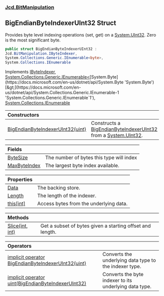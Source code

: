 ### [Jcd.BitManipulation](Jcd.BitManipulation.md 'Jcd.BitManipulation')

## BigEndianByteIndexerUInt32 Struct

Provides byte level indexing operations (set, get) on
a [System.UInt32](https://docs.microsoft.com/en-us/dotnet/api/System.UInt32 'System.UInt32'). Zero is the most
significant byte.

```csharp
public struct BigEndianByteIndexerUInt32 :
Jcd.BitManipulation.IByteIndexer,
System.Collections.Generic.IEnumerable<byte>,
System.Collections.IEnumerable
```

Implements [IByteIndexer](Jcd.BitManipulation.IByteIndexer.md 'Jcd.BitManipulation.IByteIndexer'), [System.Collections.Generic.IEnumerable&lt;](https://docs.microsoft.com/en-us/dotnet/api/System.Collections.Generic.IEnumerable-1 'System.Collections.Generic.IEnumerable`1')[System.Byte](https://docs.microsoft.com/en-us/dotnet/api/System.Byte 'System.Byte')[&gt;](https://docs.microsoft.com/en-us/dotnet/api/System.Collections.Generic.IEnumerable-1 'System.Collections.Generic.IEnumerable`1'), [System.Collections.IEnumerable](https://docs.microsoft.com/en-us/dotnet/api/System.Collections.IEnumerable 'System.Collections.IEnumerable')

| Constructors                                                                                                                                                                                             |                                                                                                                                                                                                                                                  |
|:---------------------------------------------------------------------------------------------------------------------------------------------------------------------------------------------------------|:-------------------------------------------------------------------------------------------------------------------------------------------------------------------------------------------------------------------------------------------------|
| [BigEndianByteIndexerUInt32(uint)](Jcd.BitManipulation.BigEndianByteIndexerUInt32.BigEndianByteIndexerUInt32(uint).md 'Jcd.BitManipulation.BigEndianByteIndexerUInt32.BigEndianByteIndexerUInt32(uint)') | Constructs a [BigEndianByteIndexerUInt32](Jcd.BitManipulation.BigEndianByteIndexerUInt32.md 'Jcd.BitManipulation.BigEndianByteIndexerUInt32') from a [System.UInt32](https://docs.microsoft.com/en-us/dotnet/api/System.UInt32 'System.UInt32'). |

| Fields                                                                                                                                       |                                          |
|:---------------------------------------------------------------------------------------------------------------------------------------------|:-----------------------------------------|
| [ByteSize](Jcd.BitManipulation.BigEndianByteIndexerUInt32.ByteSize.md 'Jcd.BitManipulation.BigEndianByteIndexerUInt32.ByteSize')             | The number of bytes this type will index |
| [MaxByteIndex](Jcd.BitManipulation.BigEndianByteIndexerUInt32.MaxByteIndex.md 'Jcd.BitManipulation.BigEndianByteIndexerUInt32.MaxByteIndex') | The largest byte index available.        |

| Properties                                                                                                                          |                                        |
|:------------------------------------------------------------------------------------------------------------------------------------|:---------------------------------------|
| [Data](Jcd.BitManipulation.BigEndianByteIndexerUInt32.Data.md 'Jcd.BitManipulation.BigEndianByteIndexerUInt32.Data')                | The backing store.                     |
| [Length](Jcd.BitManipulation.BigEndianByteIndexerUInt32.Length.md 'Jcd.BitManipulation.BigEndianByteIndexerUInt32.Length')          | The length of the indexer.             |
| [this[int]](Jcd.BitManipulation.BigEndianByteIndexerUInt32.this[int].md 'Jcd.BitManipulation.BigEndianByteIndexerUInt32.this[int]') | Access bytes from the underlying data. |

| Methods                                                                                                                                              |                                                           |
|:-----------------------------------------------------------------------------------------------------------------------------------------------------|:----------------------------------------------------------|
| [Slice(int, int)](Jcd.BitManipulation.BigEndianByteIndexerUInt32.Slice(int,int).md 'Jcd.BitManipulation.BigEndianByteIndexerUInt32.Slice(int, int)') | Get a subset of bytes given a starting offset and length. |

| Operators                                                                                                                                                                                                                                                                                 |                                                        |
|:------------------------------------------------------------------------------------------------------------------------------------------------------------------------------------------------------------------------------------------------------------------------------------------|:-------------------------------------------------------|
| [implicit operator BigEndianByteIndexerUInt32(uint)](Jcd.BitManipulation.BigEndianByteIndexerUInt32.op_ImplicitJcd.BitManipulation.BigEndianByteIndexerUInt32(uint).md 'Jcd.BitManipulation.BigEndianByteIndexerUInt32.op_Implicit Jcd.BitManipulation.BigEndianByteIndexerUInt32(uint)') | Converts the underlying data type to the indexer type. |
| [implicit operator uint(BigEndianByteIndexerUInt32)](Jcd.BitManipulation.BigEndianByteIndexerUInt32.op_Implicituint(Jcd.BitManipulation.BigEndianByteIndexerUInt32).md 'Jcd.BitManipulation.BigEndianByteIndexerUInt32.op_Implicit uint(Jcd.BitManipulation.BigEndianByteIndexerUInt32)') | Converts the byte indexer to its underlying data type. |
